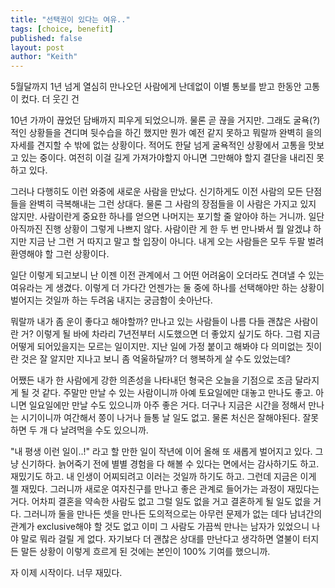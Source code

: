 ```yaml
---
title: "선택권이 있다는 여유.."
tags: [choice, benefit]
published: false
layout: post
author: "Keith"
---
```


5월달까지 1년 넘게 열심히 만나오던 사람에게 난데없이 이별 통보를 받고 한동안 고통이 컸다. 더 웃긴 건 

10년 가까이 끊었던 담배까지 피우게 되었으니까. 물론 곧 끊을 거지만. 그래도 굴욕(?)적인 상황들을 견디며 뒷수습을 하긴 했지만 뭔가 예전 같지 못하고 뭐랄까 완벽히 을의 자세를 견지할 수 밖에 없는 상황이다. 적어도 한달 넘게 굴욕적인 상황에서 고통을 맛보고 있는 중이다. 여전히 이걸 길게 가져가야할지 아니면 그만해야 할지 결단을 내리진 못하고 있다.

그러나 다행히도 이런 와중에 새로운 사람을 만났다. 신기하게도 이전 사람의 모든 단점들을 완벽히 극복해내는 그런 상대다. 물론 그 사람의 장점들을 이 사람은 가지고 있지 않지만. 사람이란게 중요한 하나를 얻으면 나머지는 포기할 줄 알아야 하는 거니까. 일단 아직까진 진행 상황이 그렇게 나쁘지 않다. 사람이란 게 한 두 번 만나봐서 뭘 알겠냐 하지만 지금 난 그런 거 따지고 말고 할 입장이 아니다. 내게 오는 사람들은 모두 두팔 벌려 환영해야 할 그런 상황이다. 

일단 이렇게 되고보니 난 이젠 이전 관계에서 그 어떤 어려움이 오더라도 견뎌낼 수 있는 여유라는 게 생겼다. 이렇게 더 가다간 언젠가는 둘 중에 하나를 선택해야만 하는 상황이 벌어지는 것일까 하는 두려움 내지는 궁금함이 솟아난다. 

뭐랄까 내가 좀 운이 좋다고 해야할까? 만나고 있는 사람들이 나름 다들 괜찮은 사람이란 거? 이렇게 될 바에 차라리 7년전부터 시도했으면 더 좋았지 싶기도 하다. 그럼 지금 어떻게 되어있을지는 모르는 일이지만. 지난 일에 가정 붙이고 해봐야 다 의미없는 짓이란 것은 잘 알지만 지나고 보니 좀 억울하달까? 더 행복하게 살 수도 있었는데?

어쨌든 내가 한 사람에게 강한 의존성을 나타내던 형국은 오늘을 기점으로 조금 달라지게 될 것 같다. 주말만 만날 수 있는 사람이니까 아예 토요일에만 대놓고 만나도 좋고. 아니면 일요일에만 만날 수도 있으니까 아주 좋은 거다. 더구나 지금은 시간을 정해서 만나는 시기이니까 여간해서 쫑이 나거나 들통 날 일도 없고. 물론 처신은 잘해야된다. 잘못하면 두 개 다 날려먹을 수도 있으니까.

"내 평생 이런 일이..!" 라고 할 만한 일이 작년에 이어 올해 또 새롭게 벌어지고 있다. 그냥 신기하다. 늙어죽기 전에 별별 경험을 다 해볼 수 있다는 면에서는 감사하기도 하고. 재밌기도 하고. 내 인생이 어찌되려고 이러는 것일까 하기도 하고. 그런데 지금은 이게 젤 재밌다. 그러니까 새로운 여자친구를 만나고 좋은 관계로 들어가는 과정이 재밌다는 거다. 어차피 결혼을 약속한 사람도 없고 그럴 일도 없을 거고 결혼하게 될 일도 없을 거다. 그러니까 둘을 만나든 셋을 만나든 도의적으로는 아무런 문제가 없는 데다 남녀간의 관계가 exclusive해야 할 것도 없고 이미 그 사람도 가끔씩 만나는 남자가 있었으니 나야 말로 뭐라 걸릴 게 없다. 자기보다 더 괜찮은 상대를 만난다고 생각하면 열불이 터지든 말든 상황이 이렇게 흐르게 된 것에는 본인이 100% 기여를 했으니까.

자 이제 시작이다. 너무 재밌다.